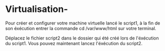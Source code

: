 # Virtualisation-

Pour créer et configurer votre machine virtuelle lancé le script1, à la fin de son éxécution entrer la commande cd /var/www/html sur votre terminal. 

Déplacez le fichier script2 dans le dossier qui été créé lors de l'éxécution du script1.
Vous pouvez maintenant lancez l'éxécution du script2.
